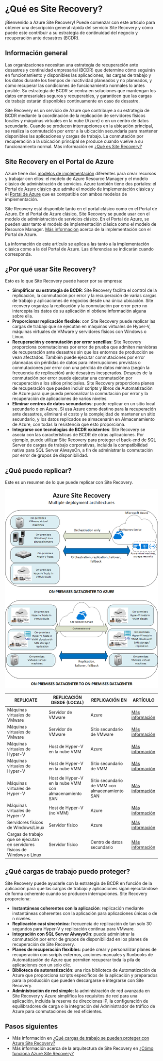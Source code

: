 <properties
	pageTitle="¿Qué es Site Recovery? | Microsoft Azure" 
	description="Proporciona información general sobre el servicio de Azure Site Recovery y explica cómo se puede implementar el servicio." 
	services="site-recovery" 
	documentationCenter="" 
	authors="rayne-wiselman" 
	manager="jwhit" 
	editor=""/>

<tags 
	ms.service="site-recovery" 
	ms.devlang="na"
	ms.topic="get-started-article"
	ms.tgt_pltfrm="na"
	ms.workload="storage-backup-recovery" 
	ms.date="02/22/2016" 
	ms.author="raynew"/>

#  ¿Qué es Site Recovery?

¡Bienvenido a Azure Site Recovery! Puede comenzar con este artículo para obtener una descripción general rápida del servicio Site Recovery y cómo puede este contribuir a su estrategia de continuidad del negocio y recuperación ante desastres (BCDR).

## Información general

Las organizaciones necesitan una estrategia de recuperación ante desastres y continuidad empresarial (BCDR) que determine cómo seguirán en funcionamiento y disponibles las aplicaciones, las cargas de trabajo y los datos durante los tiempos de inactividad planeados y no planeados, y cómo recuperar las condiciones de funcionamiento normales lo antes posible. Su estrategia de BCDR se centra en soluciones que mantengan los datos empresariales seguros y recuperables, y garanticen que las cargas de trabajo estarán disponibles continuamente en caso de desastre.

Site Recovery es un servicio de Azure que contribuye a su estrategia de BCDR mediante la coordinación de la replicación de servidores físicos locales y máquinas virtuales en la nube (Azure) o en un centro de datos secundario. Cuando se producen interrupciones en la ubicación principal, se realiza la conmutación por error a la ubicación secundaria para mantener disponibles las aplicaciones y cargas de trabajo. La conmutación por recuperación a la ubicación principal se produce cuando vuelve a su funcionamiento normal. Más información en [¿Qué es Site Recovery?](site-recovery-overview.md)

## Site Recovery en el Portal de Azure

Azure tiene dos [modelos de implementación](../resource-manager-deployment-model.md) diferentes para crear recursos y trabajar con ellos: el modelo de Azure Resource Manager y el modelo clásico de administración de servicios. Azure también tiene dos portales: el [Portal de Azure clásico](https://manage.windowsazure.com/) que admite el modelo de implementación clásica y el [Portal de Azure](https://portal.azure.com) que es compatible con ambos modelos de implementación.

Site Recovery está disponible tanto en el portal clásico como en el Portal de Azure. En el Portal de Azure clásico, Site Recovery se puede usar con el modelo de administración de servicios clásico. En el Portal de Azure, se pueden usar tanto el modelo de implementación clásica como el modelo de Resource Manager. [Más información](site-recovery-overview.md#site-recovery-in-the-azure-portal) acerca de la implementación con el Portal de Azure.

La información de este artículo se aplica a las tanto a la implementación clásica como a la del Portal de Azure. Las diferencias se indicarán cuando corresponda.


## ¿Por qué usar Site Recovery? 

Esto es lo que Site Recovery puede hacer por su empresa:

- **Simplificar su estrategia de BCDR**: Site Recovery facilita el control de la replicación, la conmutación por error y la recuperación de varias cargas de trabajo y aplicaciones de negocios desde una única ubicación. Site recovery organiza la replicación y la conmutación por error pero no intercepta los datos de su aplicación ni obtiene información alguna sobre ella.
- **Proporcionar replicación flexible**: con Site Recovery puede replicar las cargas de trabajo que se ejecutan en máquinas virtuales de Hyper-V, máquinas virtuales de VMware y servidores físicos con Windows o Linux.
- **Recuperación y conmutación por error sencillas**: Site Recovery proporciona conmutaciones por error de prueba que admiten maniobras de recuperación ante desastres sin que los entornos de producción se vean afectados. También puede ejecutar conmutaciones por error planeadas sin pérdidas de datos para interrupciones previstas o conmutaciones por error con una pérdida de datos mínima (según la frecuencia de replicación) ante desastres inesperados. Después de la conmutación por error puede ejecutar una conmutación por recuperación a los sitios principales. Site Recovery proporciona planes de recuperación que pueden incluir scripts y libros de Automatización de Azure para que pueda personalizar la conmutación por error y la recuperación de aplicaciones de varios niveles.
- **Eliminar centros de datos secundarios**: puede replicar en un sitio local secundario o en Azure. Si usa Azure como destino para la recuperación ante desastres, eliminará el costo y la complejidad de mantener un sitio secundario, y los datos replicados se almacenarán en Almacenamiento de Azure, con todas la resistencia que esto proporciona.
- **Integrarse con tecnologías de BCDR existentes**: Site Recovery se asocia con las características de BCDR de otras aplicaciones. Por ejemplo, puede utilizar Site Recovery para proteger el back-end de SQL Server de cargas de trabajo corporativas, incluida la compatibilidad nativa para SQL Server AlwaysOn, a fin de administrar la conmutación por error de grupos de disponibilidad.

## ¿Qué puedo replicar?

Este es un resumen de lo que puede replicar con Site Recovery.

![De local a local](./media/site-recovery-overview/asr-overview-graphic.png)

**REPLICATE** | **REPLICACIÓN DESDE (LOCAL)** | **REPLICACIÓN EN** | **ARTÍCULO**
---|---|---|---
Máquinas virtuales de VMware | Servidor de VMware | Azure | [Más información](site-recovery-vmware-to-azure-classic.md)
Máquinas virtuales de VMware | Servidor de VMware | Sitio secundario de VMware | [Más información](site-recovery-vmware-to-vmware.md) 
Máquinas virtuales de Hyper-V | Host de Hyper-V en la nube VMM | Azure | [Más información](site-recovery-vmm-to-azure.md) 
Máquinas virtuales de Hyper-V | Host de Hyper-V en la nube VMM | Sitio secundario de VMM | [Más información](site-recovery-vmm-to-vmm.md)
Máquinas virtuales de Hyper-V | Host de Hyper-V en la nube VMM con almacenamiento SAN| Sitio secundario de VMM con almacenamiento SAN | [Más información](site-recovery-vmm-san.md)
Máquinas virtuales de Hyper-V | Host de Hyper-V (no VMM) | Azure | [Más información](site-recovery-hyper-v-site-to-azure.md)
Servidores físicos de Windows/Linux | Servidor físico | Azure | [Más información](site-recovery-vmware-to-azure-classic.md)
Cargas de trabajo que se ejecutan en servidores físicos de Windows o Linux | Servidor físico | Centro de datos secundario | [Más información](site-recovery-vmware-to-vmware.md) 


## ¿Qué cargas de trabajo puedo proteger?

Site Recovery puede ayudarle con la estrategia de BCDR en función de la aplicación para que las cargas de trabajo y aplicaciones sigan ejecutándose de forma coherente cuando se producen interrupciones. Site Recovery proporciona:

- **Instantáneas coherentes con la aplicación**: replicación mediante instantáneas coherentes con la aplicación para aplicaciones únicas o de n niveles.
- **Replicación casi sincrónica**: frecuencia de replicación de tan solo 30 segundos para Hyper-V y replicación continua para VMware.
- **Integración con SQL Server AlwaysOn**: puede administrar la conmutación por error de grupos de disponibilidad en los planes de recuperación de Site Recovery.
- **Planes de recuperación flexibles**: puede crear y personalizar planes de recuperación con scripts externos, acciones manuales y Runbooks de Automatización de Azure que permiten recuperar toda la pila de aplicaciones con un solo clic.
- **Biblioteca de automatización**: una rica biblioteca de Automatización de Azure que proporciona scripts específicos de la aplicación y preparados para la producción que pueden descargarse e integrarse con Site Recovery.
- **Administración de red simple**: la administración de red avanzada en Site Recovery y Azure simplifica los requisitos de red para una aplicación, incluida la reserva de direcciones IP, la configuración de equilibradores de carga o la integración del Administrador de tráfico de Azure para conmutaciones de red eficientes.


## Pasos siguientes

- Más información en [¿Qué cargas de trabajo se pueden proteger con Azure Site Recovery?](site-recovery-workload.md)
- Más información acerca de la arquitectura de Site Recovery en [¿Cómo funciona Azure Site Recovery?](site-recovery-components.md)
 

<!---HONumber=AcomDC_0720_2016-->